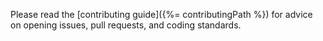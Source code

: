 Please read the [contributing guide]({%= contributingPath %}) for advice on opening issues, pull requests, and coding standards.
